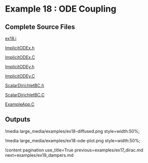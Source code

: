 # Example 18 : ODE Coupling

[](---)

## Complete Source Files

[ex18.i](https://github.com/idaholab/moose/blob/devel/examples/ex18_scalar_kernel/ex18.i)

[ImplicitODEx.h](https://github.com/idaholab/moose/blob/devel/examples/ex18_scalar_kernel/include/scalarkernels/ImplicitODEx.h)

[ImplicitODEx.C](https://github.com/idaholab/moose/blob/devel/examples/ex18_scalar_kernel/src/scalarkernels/ImplicitODEx.C)

[ImplicitODEy.h](https://github.com/idaholab/moose/blob/devel/examples/ex18_scalar_kernel/include/scalarkernels/ImplicitODEy.h)

[ImplicitODEy.C](https://github.com/idaholab/moose/blob/devel/examples/ex18_scalar_kernel/src/scalarkernels/ImplicitODEy.C)

[ScalarDirichletBC.h](https://github.com/idaholab/moose/blob/devel/examples/ex18_scalar_kernel/include/bcs/ScalarDirichletBC.h)

[ScalarDirichletBC.C](https://github.com/idaholab/moose/blob/devel/examples/ex18_scalar_kernel/src/bcs/ScalarDirichletBC.C)

[ExampleApp.C](https://github.com/idaholab/moose/blob/devel/examples/ex18_scalar_kernel/src/base/ExampleApp.C)

[](---)

## Outputs

!media large_media/examples/ex18-diffused.png
       style=width:50%;

!media large_media/examples/ex18-ode-plot.png
       style=width:50%;

!content pagination use_title=True
                    previous=examples/ex17_dirac.md
                    next=examples/ex19_dampers.md
